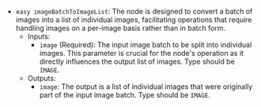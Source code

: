 - `easy imageBatchToImageList`: The node is designed to convert a batch of images into a list of individual images, facilitating operations that require handling images on a per-image basis rather than in batch form.
    - Inputs:
        - `image` (Required): The input image batch to be split into individual images. This parameter is crucial for the node's operation as it directly influences the output list of images. Type should be `IMAGE`.
    - Outputs:
        - `image`: The output is a list of individual images that were originally part of the input image batch. Type should be `IMAGE`.
